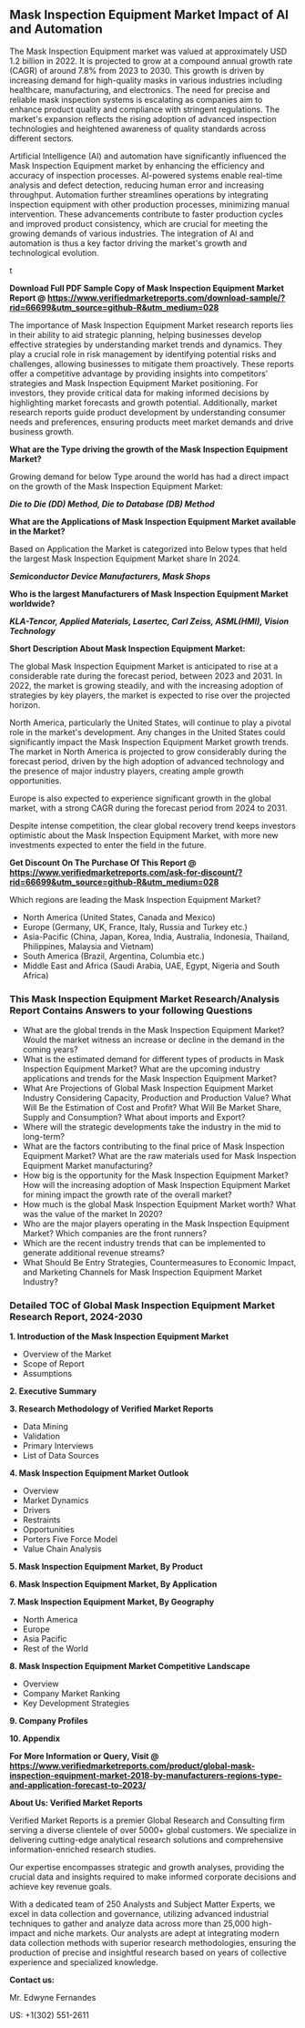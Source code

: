 <h2>Mask Inspection Equipment Market Impact of AI and Automation</h2><p>The Mask Inspection Equipment market was valued at approximately USD 1.2 billion in 2022. It is projected to grow at a compound annual growth rate (CAGR) of around 7.8% from 2023 to 2030. This growth is driven by increasing demand for high-quality masks in various industries including healthcare, manufacturing, and electronics. The need for precise and reliable mask inspection systems is escalating as companies aim to enhance product quality and compliance with stringent regulations. The market's expansion reflects the rising adoption of advanced inspection technologies and heightened awareness of quality standards across different sectors.</p><p>Artificial Intelligence (AI) and automation have significantly influenced the Mask Inspection Equipment market by enhancing the efficiency and accuracy of inspection processes. AI-powered systems enable real-time analysis and defect detection, reducing human error and increasing throughput. Automation further streamlines operations by integrating inspection equipment with other production processes, minimizing manual intervention. These advancements contribute to faster production cycles and improved product consistency, which are crucial for meeting the growing demands of various industries. The integration of AI and automation is thus a key factor driving the market's growth and technological evolution.</p>t</p><p id="" class=""><strong>Download Full PDF Sample Copy of Mask Inspection Equipment Market Report @ <a href="https://www.verifiedmarketreports.com/download-sample/?rid=66699&utm_source=github-R&utm_medium=028" target="_blank">https://www.verifiedmarketreports.com/download-sample/?rid=66699&utm_source=github-R&utm_medium=028</a></strong></p><p>The importance of&nbsp;Mask Inspection Equipment Market research reports lies in their ability to aid strategic planning, helping businesses develop effective strategies by understanding market trends and dynamics. They play a crucial role in risk management by identifying potential risks and challenges, allowing businesses to mitigate them proactively. These reports offer a competitive advantage by providing insights into competitors' strategies and Mask Inspection Equipment Market positioning. For investors, they provide critical data for making informed decisions by highlighting market forecasts and growth potential. Additionally, market research reports guide product development by understanding consumer needs and preferences, ensuring products meet market demands and drive business growth.</p><p><strong>What are the&nbsp;Type driving the growth of the Mask Inspection Equipment Market?</strong></p><p id="" class="">Growing demand for below Type around the world has had a direct impact on the growth of the Mask Inspection Equipment Market:</p><em><strong>Die to Die (DD) Method, Die to Database (DB) Method</strong></em></p><strong>What are the&nbsp;Applications&nbsp;of Mask Inspection Equipment Market available in the Market?</strong></p><p id="" class="">Based on Application the Market is categorized into Below types that held the largest Mask Inspection Equipment Market share In 2024.</p><em><strong>Semiconductor Device Manufacturers, Mask Shops</strong></em></p><strong>Who is the largest Manufacturers of Mask Inspection Equipment Market worldwide?</strong></p><p><em><strong>KLA-Tencor, Applied Materials, Lasertec, Carl Zeiss, ASML(HMI), Vision Technology</strong></em></p><p id="" class=""><strong>Short Description About Mask Inspection Equipment Market:</strong></p><p>The global Mask Inspection Equipment Market is anticipated to rise at a considerable rate during the forecast period, between 2023 and 2031. In 2022, the market is growing steadily, and with the increasing adoption of strategies by key players, the market is expected to rise over the projected horizon.</p><p>North America, particularly the United States, will continue to play a pivotal role in the market's development. Any changes in the United States could significantly impact the Mask Inspection Equipment Market growth trends. The market in North America is projected to grow considerably during the forecast period, driven by the high adoption of advanced technology and the presence of major industry players, creating ample growth opportunities.</p><p>Europe is also expected to experience significant growth in the global market, with a strong CAGR during the forecast period from 2024 to 2031.</p><p>Despite intense competition, the clear global recovery trend keeps investors optimistic about the Mask Inspection Equipment Market, with more new investments expected to enter the field in the future.</p><p id="" class=""><strong>Get Discount On The Purchase Of This Report @ <a href="https://www.verifiedmarketreports.com/ask-for-discount/?rid=66699&utm_source=github-R&utm_medium=028" target="_blank">https://www.verifiedmarketreports.com/ask-for-discount/?rid=66699&utm_source=github-R&utm_medium=028</a></strong></p>Which regions are leading the Mask Inspection Equipment Market?</p><ul><li>North America (United States, Canada and Mexico)</li><li>Europe (Germany, UK, France, Italy, Russia and Turkey etc.)</li><li>Asia-Pacific (China, Japan, Korea, India, Australia, Indonesia, Thailand, Philippines, Malaysia and Vietnam)</li><li>South America (Brazil, Argentina, Columbia etc.)</li><li>Middle East and Africa (Saudi Arabia, UAE, Egypt, Nigeria and South Africa)</li></ul><h3 id="" class="">This Mask Inspection Equipment Market Research/Analysis Report Contains Answers to your following Questions</h3><ul><li>What are the global trends in the Mask Inspection Equipment Market? Would the market witness an increase or decline in the demand in the coming years?</li><li>What is the estimated demand for different types of products in Mask Inspection Equipment Market? What are the upcoming industry applications and trends for the Mask Inspection Equipment Market?</li><li>What Are Projections of Global Mask Inspection Equipment Market Industry Considering Capacity, Production and Production Value? What Will Be the Estimation of Cost and Profit? What Will Be Market Share, Supply and Consumption? What about imports and Export?</li><li>Where will the strategic developments take the industry in the mid to long-term?</li><li>What are the factors contributing to the final price of Mask Inspection Equipment Market? What are the raw materials used for Mask Inspection Equipment Market manufacturing?</li><li>How big is the opportunity for the Mask Inspection Equipment Market? How will the increasing adoption of Mask Inspection Equipment Market for mining impact the growth rate of the overall market?</li><li>How much is the global Mask Inspection Equipment Market worth? What was the value of the market In 2020?</li><li>Who are the major players operating in the Mask Inspection Equipment Market? Which companies are the front runners?</li><li>Which are the recent industry trends that can be implemented to generate additional revenue streams?</li><li>What Should Be Entry Strategies, Countermeasures to Economic Impact, and Marketing Channels for Mask Inspection Equipment Market Industry?</li></ul><h3 id="" class="">Detailed TOC of Global Mask Inspection Equipment Market Research Report, 2024-2030</h3><p id="" class=""><strong>1. Introduction of the Mask Inspection Equipment Market</strong></p><ul><li>Overview of the Market</li><li>Scope of Report</li><li>Assumptions</li></ul><p id="" class=""><strong>2. Executive Summary</strong></p><p id="" class=""><strong>3. Research Methodology of Verified Market Reports</strong></p><ul><li>Data Mining</li><li>Validation</li><li>Primary Interviews</li><li>List of Data Sources</li></ul><p id="" class=""><strong>4. Mask Inspection Equipment Market Outlook</strong></p><ul><li>Overview</li><li>Market Dynamics</li><li>Drivers</li><li>Restraints</li><li>Opportunities</li><li>Porters Five Force Model</li><li>Value Chain Analysis</li></ul><p id="" class=""><strong>5. Mask Inspection Equipment Market, By Product</strong></p><p id="" class=""><strong>6. Mask Inspection Equipment Market, By Application</strong></p><p id="" class=""><strong>7. Mask Inspection Equipment Market, By Geography</strong></p><ul><li>North America</li><li>Europe</li><li>Asia Pacific</li><li>Rest of the World</li></ul><p id="" class=""><strong>8. Mask Inspection Equipment Market Competitive Landscape</strong></p><ul><li>Overview</li><li>Company Market Ranking</li><li>Key Development Strategies</li></ul><p id="" class=""><strong>9. Company Profiles</strong></p><p id="" class=""><strong>10. Appendix</strong></p><p id="" class=""><strong>For More Information or Query, Visit @ <a href="https://www.verifiedmarketreports.com/product/global-mask-inspection-equipment-market-2018-by-manufacturers-regions-type-and-application-forecast-to-2023/" target="_blank">https://www.verifiedmarketreports.com/product/global-mask-inspection-equipment-market-2018-by-manufacturers-regions-type-and-application-forecast-to-2023/</a></strong></p><p id="" class=""><strong>About Us: Verified Market Reports</strong></p><p id="" class="">Verified Market Reports is a premier Global Research and Consulting firm serving a diverse clientele of over 5000+ global customers. We specialize in delivering cutting-edge analytical research solutions and comprehensive information-enriched research studies.</p><p id="" class="">Our expertise encompasses strategic and growth analyses, providing the crucial data and insights required to make informed corporate decisions and achieve key revenue goals.</p><p id="" class="">With a dedicated team of 250 Analysts and Subject Matter Experts, we excel in data collection and governance, utilizing advanced industrial techniques to gather and analyze data across more than 25,000 high-impact and niche markets. Our analysts are adept at integrating modern data collection methods with superior research methodologies, ensuring the production of precise and insightful research based on years of collective experience and specialized knowledge.</p><p id="" class=""><strong>Contact us:</strong></p><p id="" class="">Mr. Edwyne Fernandes</p><p id="" class="">US: +1(302) 551-2611</p>